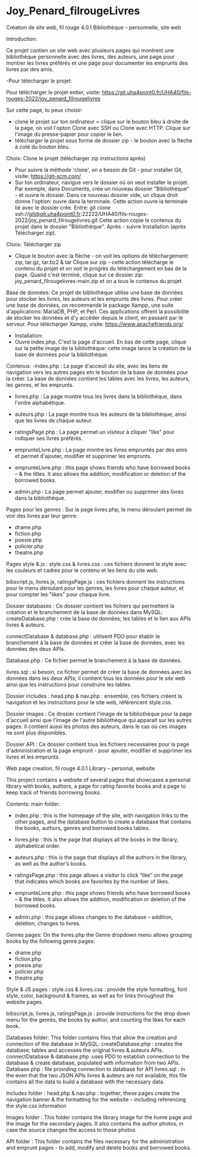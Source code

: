# Joy_Penard_filrougeLivres

Création de site web, fil rouge 4.0.1
Bibliothèque – personnelle, site web

Introduction:

Ce projet contien un site web avec plusieurs pages qui montrent une bibliothèque personnelle avec des livres, des auteurs, une page pour montrer les livres préférés et une page pour documenter les emprunts des livres par des amis.

-Pour télécharger le projet:

Pour télécharger le projet entier, visite: https://git.uha4point0.fr/UHA40/fils-rouges-2022/joy_penard_filrougelivres

Sur cette page, tu peux choisir:
- clone le projet sur ton ordinateur = clique sur le bouton bleu à droite de la page, on voit l'opton Clone avec SSH ou Clone avec HTTP. Clique sur l'image du presse-papier pour copier le lien.
- télécharger le projet sous forme de dossier zip - le bouton avec la fléche à coté du bouton bleu.

Choix: Clone le projet (télécharger zip instructions après)
- Pour suivre la méthode 'clone', on a besoin de Git - pour installer Git, visite: https://git-scm.com/
- Sur ton ordinateur, navigue vers le dossier où on veut installer le projet.
Par exemple, dans Documents, crée un nouveau dossier "Bibliothèque" - et ouvre le dossier.
Dans ce nouveau dossier vide, un clique droit donne l'option: ouvre dans la terminale.
Cette action ouvre la terminale lié avec le dossier crée. 
Entre: git clone ssh://git@git.uha4point0.fr:22222/UHA40/fils-rouges-2022/joy_penard_filrougelivres.git
Cette action copie le contenus du projet dans le dossier "Bibliothèque".
Après - suivre Installation (après Télécharger zip).


Choix: Télécharger zip
- Clique le bouton avec la flèche - on voit les options de téléchargement: zip, tar.gz, tar.bz2 & tar
Clique sur zip - cette action télécharge le contenu du projet et on voit le progrès du téléchargement en bas de la page. Quand c'est terminé, clique sur ce dossier zip: joy_penard_filrougelivres-main.zip et on a tous le contenus du projet.

Base de données:
Ce projet de bibliothèque utilise une base de données pour stocker les livres, les auteurs et les emprunts des livres. Pour créer une base de données, on recommande le package Xampp, une suite d'applications:  MariaDB, PHP, et Perl. Ces applications offrent la possibilité de stocker les données et d'y accèder depuis le client, en passant par le serveur.
Pour télécharger Xampp, visite: https://www.apachefriends.org/


- Installation:
- Ouvre index.php.
C'est la page d'accueil. En bas de cette page, clique sur la petite image de la bibliothèque: cette image lance la création de la base de données pour la bibliothèque.

Contenus:
-index.php : La page d'acceuil du site, avec les liens de navigation vers les autres pages etn le bouton de la base de données pour la créer. La base de données contient les tables avec les livres, les auteurs, les genres, et les emprunts.

- livres.php : La page montre tous les livres dans la bibliothèque, dans l'ordre alphabétique.

- auteurs.php : La page montre tous les auteurs de la bibliothèque, ainsi que les livres de chaque auteur.

- ratingsPage.php : La page permet un visiteur à cliquer "like" pour indiquer ses livres préférés.

- emprunteLivre.php : La page montre les livres empruntés par des amis et permet d'ajouter, modifier et supprimer les emprunts.

- emprunteLivre.php : this page shows friends who have borrowed books – & the titles. It also allows the addition, modification or deletion of the borrowed books.

- admin.php : La page permet ajouter, modifier ou supprimer des livres dans la bibliothèque.


Pages pour les genres :
Sur la page livres.php, le menu déroulant permet de voir des livres par leur genre:
- drame.php
- fiction.php
- poesie.php
- policier.php
- theatre.php

Pages style & js :
style.css & livres.css : ces fichiers donnent le style avec les couleurs et cadres pour le contenu et les liens du site web.

bibscript.js, livres.js, ratingsPage.js : ces fichiers donnent les instructions pour le menu déroulant pour les genres, les livres pour chaque auteur, et pour compter les "likes" pour chaque livre.

Dossier databases :
Ce dossier contient les fichiers qui permettent la création et le branchement de la base de données dans MySQL:
createDatabase.php : crée la base de données; les tables et le lien aux APIs livres & auteurs.

connectDatabase & database.php : utilisent PDO pour établir le branchement à la base de données et créer la base de données, avec les données des deux APIs.

Database.php : Ce fichier permet le branchement à la base de données.

livres.sql : si besoin, ce fichier permet de créer la base de données avec les données dans les deux APIs; il contient tous les données pour le site web ainsi que les instructions pour construire les tables.

Dossier includes :
head.php & nav.php : ensemble, ces fichiers créent la navigation et les instructions pour le site web, référencent style.css.

Dossier images :
Ce dossier contient l'image de la bibliothèque pour la page d'accueil ainsi que l'image de l'autre bibliothèque qui apparait sur les autres pages. Il contient aussi les photos des auteurs, dans le cas où ces images ne sont plus disponibles.

Dossier API :
Ce dossier contient tous les fichiers necessaires pour la page d'administration et la page emprunt - pour ajouter, modifier et supprimer les livres et les emprunts.





Web page creation, fil rouge 4.0.1
Library – personal, website

This project contains a website of several pages that showcases a personal library with books, authors, a page for rating favorite books and a page to keep track of friends borrowing books.

Contents:
main folder:
- index.php : this is the homepage of the site, with navigation links to the other pages, and the database button to create a database that contains the books, authors, genres and borrowed books tables.

- livres.php : this is the page that displays all the books in the library, alphabetical order.

- auteurs.php : this is the page that displays all the authors in the library, as well as the author’s books.

- ratingsPage.php : this page allows a visitor to click “like” on the page that indicates which books are favorites by the number of likes.

- emprunteLivre.php : this page shows friends who have borrowed books – & the titles. It also allows the addition, modification or deletion of the borrowed books.

- admin.php : this page allows changes to the database – addition, deletion, changes to livres.

Genres pages:
On the livres.php the Genre dropdown menu allows grouping books by the following genre pages:
- drame.php
- fiction.php
- poesie.php
- policier.php
- theatre.php


Style & JS pages :
style.css & livres.css : provide the style formatting, font style, color, background & frames, as well as for links throughout the website pages.

bibscript.js, livres.js, ratingsPage.js : provide instructions for the drop down menu for the genres, the books by author, and counting the likes for each book.


Databases folder:
This folder contains files that allow the creation and connection of the database in MySQL:
createDatabase.php : creates the database; tables and accesses the original livres & auteurs APIs.
connectDatabase & database.php :uses PDO to establish connection to the database & create database, populated with information from two APIs.
Database.php : file providing connection to database for API
livres.sql : in the even that the two JSON APIs livres & auteurs are not available, this file contains all the data to build a database with the necessary data.

Includes folder :
head.php & nav.php : together, these pages create the navigation banner & the formatting for the website – including referencing the style.css information

Images folder :
This folder contains the library image for the home page and the image for the secondary pages. It also contains the author photos, in case the source changes the access to those photos.


API folder :
This folder contains the files necessary for the administration and emprunt pages - to add, modify and delete books and borrowed books.


